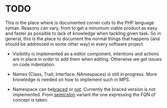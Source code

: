 # TODO

This is the place where is documented corner cuts to the PHP
language syntax. Reasons can vary, from to get a minumum viable
product as easy and faster as possible to lack of knowledge when
tackling given task. So in general, this is the place to document
the normal things that happens (and should be addressed in some 
other way) in every software project.

* Visibility is implemented as a editor component, intentions and actions
  are in place in order to add them when editing. Otherwise we get issues
  on code indentation.

* Names (Class, Trait, Interface, NAmespaces) is still in progress. More 
  knowledge is needed on how to implement such in MPS.

* Namespace can be[braced](http://be2.php.net/manual/en/language.namespaces.definitionmultiple.php#example-247)
  or [not](http://be2.php.net/manual/en/language.namespaces.php). Currently 
  the braced version is not implemented. 
  From [semicolon](https://github.com/nikic/PHP-Parser/blob/v4.0.3/lib/PhpParser/Node/Stmt/Namespace_.php#L10) 
  variant the one expressing the FQN of concept is taken.
